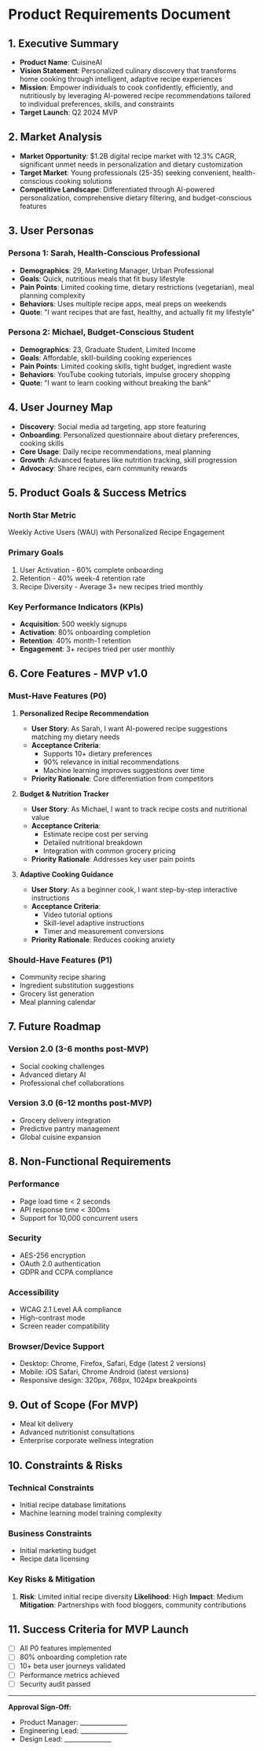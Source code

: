 # Product Requirements Document

## 1. Executive Summary
- **Product Name**: CuisineAI
- **Vision Statement**: Personalized culinary discovery that transforms home cooking through intelligent, adaptive recipe experiences
- **Mission**: Empower individuals to cook confidently, efficiently, and nutritiously by leveraging AI-powered recipe recommendations tailored to individual preferences, skills, and constraints
- **Target Launch**: Q2 2024 MVP

## 2. Market Analysis
- **Market Opportunity**: $1.2B digital recipe market with 12.3% CAGR, significant unmet needs in personalization and dietary customization
- **Target Market**: Young professionals (25-35) seeking convenient, health-conscious cooking solutions
- **Competitive Landscape**: Differentiated through AI-powered personalization, comprehensive dietary filtering, and budget-conscious features

## 3. User Personas

### Persona 1: Sarah, Health-Conscious Professional
- **Demographics**: 29, Marketing Manager, Urban Professional
- **Goals**: Quick, nutritious meals that fit busy lifestyle
- **Pain Points**: Limited cooking time, dietary restrictions (vegetarian), meal planning complexity
- **Behaviors**: Uses multiple recipe apps, meal preps on weekends
- **Quote**: "I want recipes that are fast, healthy, and actually fit my lifestyle"

### Persona 2: Michael, Budget-Conscious Student
- **Demographics**: 23, Graduate Student, Limited Income
- **Goals**: Affordable, skill-building cooking experiences
- **Pain Points**: Limited cooking skills, tight budget, ingredient waste
- **Behaviors**: YouTube cooking tutorials, impulse grocery shopping
- **Quote**: "I want to learn cooking without breaking the bank"

## 4. User Journey Map
- **Discovery**: Social media ad targeting, app store featuring
- **Onboarding**: Personalized questionnaire about dietary preferences, cooking skills
- **Core Usage**: Daily recipe recommendations, meal planning
- **Growth**: Advanced features like nutrition tracking, skill progression
- **Advocacy**: Share recipes, earn community rewards

## 5. Product Goals & Success Metrics

### North Star Metric
Weekly Active Users (WAU) with Personalized Recipe Engagement

### Primary Goals
1. User Activation - 60% complete onboarding
2. Retention - 40% week-4 retention rate
3. Recipe Diversity - Average 3+ new recipes tried monthly

### Key Performance Indicators (KPIs)
- **Acquisition**: 500 weekly signups
- **Activation**: 80% onboarding completion
- **Retention**: 40% month-1 retention
- **Engagement**: 3+ recipes tried per user monthly

## 6. Core Features - MVP v1.0

### Must-Have Features (P0)

1. **Personalized Recipe Recommendation**
   - **User Story**: As Sarah, I want AI-powered recipe suggestions matching my dietary needs
   - **Acceptance Criteria**:
     * Supports 10+ dietary preferences
     * 90% relevance in initial recommendations
     * Machine learning improves suggestions over time
   - **Priority Rationale**: Core differentiation from competitors

2. **Budget & Nutrition Tracker**
   - **User Story**: As Michael, I want to track recipe costs and nutritional value
   - **Acceptance Criteria**:
     * Estimate recipe cost per serving
     * Detailed nutritional breakdown
     * Integration with common grocery pricing
   - **Priority Rationale**: Addresses key user pain points

3. **Adaptive Cooking Guidance**
   - **User Story**: As a beginner cook, I want step-by-step interactive instructions
   - **Acceptance Criteria**:
     * Video tutorial options
     * Skill-level adaptive instructions
     * Timer and measurement conversions
   - **Priority Rationale**: Reduces cooking anxiety

### Should-Have Features (P1)
- Community recipe sharing
- Ingredient substitution suggestions
- Grocery list generation
- Meal planning calendar

## 7. Future Roadmap

### Version 2.0 (3-6 months post-MVP)
- Social cooking challenges
- Advanced dietary AI
- Professional chef collaborations

### Version 3.0 (6-12 months post-MVP)
- Grocery delivery integration
- Predictive pantry management
- Global cuisine expansion

## 8. Non-Functional Requirements

### Performance
- Page load time < 2 seconds
- API response time < 300ms
- Support for 10,000 concurrent users

### Security
- AES-256 encryption
- OAuth 2.0 authentication
- GDPR and CCPA compliance

### Accessibility
- WCAG 2.1 Level AA compliance
- High-contrast mode
- Screen reader compatibility

### Browser/Device Support
- Desktop: Chrome, Firefox, Safari, Edge (latest 2 versions)
- Mobile: iOS Safari, Chrome Android (latest versions)
- Responsive design: 320px, 768px, 1024px breakpoints

## 9. Out of Scope (For MVP)
- Meal kit delivery
- Advanced nutritionist consultations
- Enterprise corporate wellness integration

## 10. Constraints & Risks

### Technical Constraints
- Initial recipe database limitations
- Machine learning model training complexity

### Business Constraints
- Initial marketing budget
- Recipe data licensing

### Key Risks & Mitigation
1. **Risk**: Limited initial recipe diversity
   **Likelihood**: High
   **Impact**: Medium
   **Mitigation**: Partnerships with food bloggers, community contributions

## 11. Success Criteria for MVP Launch
- [ ] All P0 features implemented
- [ ] 80% onboarding completion rate
- [ ] 10+ beta user journeys validated
- [ ] Performance metrics achieved
- [ ] Security audit passed

---

**Approval Sign-Off:**
- Product Manager: _______________
- Engineering Lead: _______________
- Design Lead: _______________